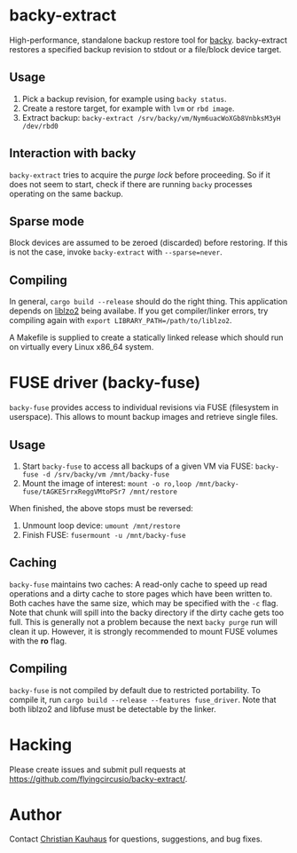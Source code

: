 backy-extract
=============

High-performance, standalone backup restore tool for
[backy](https://github.com/flyingcircusio/backy). backy-extract restores a
specified backup revision to stdout or a file/block device target.


Usage
-----

1. Pick a backup revision, for example using `backy status`.
2. Create a restore target, for example with `lvm` or `rbd image`.
3. Extract backup: `backy-extract /srv/backy/vm/Nym6uacWoXGb8VnbksM3yH /dev/rbd0`


Interaction with backy
----------------------

`backy-extract` tries to acquire the *purge lock* before proceeding. So if it
does not seem to start, check if there are running `backy` processes operating
on the same backup.


Sparse mode
-----------

Block devices are assumed to be zeroed (discarded) before restoring. If this is
not the case, invoke `backy-extract` with `--sparse=never`.


Compiling
---------

In general, `cargo build --release` should do the right thing. This application
depends on [liblzo2](http://www.oberhumer.com/opensource/lzo/) being availabe.
If you get compiler/linker errors, try compiling again with `export
LIBRARY_PATH=/path/to/liblzo2`.

A Makefile is supplied to create a statically linked release which should run on
virtually every Linux x86_64 system.


FUSE driver (backy-fuse)
========================

`backy-fuse` provides access to individual revisions via FUSE (filesystem in
userspace). This allows to mount backup images and retrieve single files.

Usage
-----

1. Start `backy-fuse` to access all backups of a given VM via FUSE:
   `backy-fuse -d /srv/backy/vm /mnt/backy-fuse`
2. Mount the image of interest:
   `mount -o ro,loop /mnt/backy-fuse/tAGKE5rrxReggVMtoPSr7 /mnt/restore`

When finished, the above stops must be reversed:

1. Unmount loop device:
   `umount /mnt/restore`
2. Finish FUSE:
   `fusermount -u /mnt/backy-fuse`

Caching
-------

`backy-fuse` maintains two caches: A read-only cache to speed up read operations
and a dirty cache to store pages which have been written to. Both caches have
the same size, which may be specified with the `-c` flag. Note that chunk will
spill into the backy directory if the dirty cache gets too full. This is
generally not a problem because the next `backy purge` run will clean it up.
However, it is strongly recommended to mount FUSE volumes with the **ro** flag.

Compiling
---------

`backy-fuse` is not compiled by default due to restricted portability. To
compile it, run `cargo build --release --features fuse_driver`. Note that both
liblzo2 and libfuse must be detectable by the linker.


Hacking
=======

Please create issues and submit pull requests at
https://github.com/flyingcircusio/backy-extract/.


Author
======

Contact [Christian Kauhaus](mailto:christian@kauhaus.de) for questions,
suggestions, and bug fixes.
